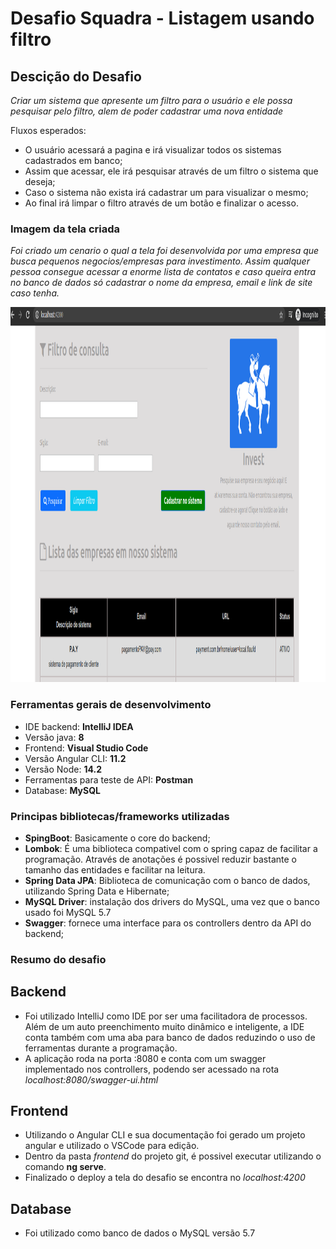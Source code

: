 # Desafio Squadra - Listagem usando filtro

## Descição do Desafio

*Criar um sistema que apresente um filtro para o usuário e ele possa pesquisar pelo filtro, alem de poder cadastrar uma nova entidade*

Fluxos esperados:
- O usuário acessará a pagina e irá visualizar todos os sistemas cadastrados em banco;
- Assim que acessar, ele irá pesquisar através de um filtro o sistema que deseja;
- Caso o sistema não exista irá cadastrar um para visualizar o mesmo;
- Ao final irá limpar o filtro através de um botão e finalizar o acesso.

### Imagem da tela criada
*Foi criado um cenario o qual a tela foi desenvolvida por uma empresa que busca pequenos negocios/empresas para investimento. Assim qualquer pessoa consegue acessar a enorme lista de contatos e caso queira entra no banco de dados só cadastrar o nome da empresa, email e link de site caso tenha.*

<p align="center">
  <img height="600px" src="https://github.com/bruno-bh/DesafioSquadra/blob/master/frontend/src/assets/images/homeDesafio.png" />
</p>


### Ferramentas gerais de desenvolvimento

- IDE backend: **IntelliJ IDEA**
- Versão java: **8**
- Frontend: **Visual Studio Code**
- Versão Angular CLI: **11.2**
- Versão Node: **14.2**
- Ferramentas para teste de API: **Postman**
- Database: **MySQL**

### Principas bibliotecas/frameworks utilizadas

- **SpingBoot**: Basicamente o core do backend;
- **Lombok**: É uma biblioteca compativel com o spring capaz de facilitar a programação. Através de anotações é possivel reduzir bastante o tamanho das entidades e facilitar na leitura.
- **Spring Data JPA**: Biblioteca de comunicação com o banco de dados, utilizando Spring Data e Hibernate;
- **MySQL Driver**: instalação dos drivers do MySQL, uma vez que o banco usado foi MySQL 5.7
- **Swagger**: fornece uma interface para os controllers dentro da API do backend;


### Resumo do desafio
## Backend

  - Foi utilizado IntelliJ como IDE por ser uma facilitadora de processos. Além de um auto preenchimento muito dinâmico e inteligente, a IDE conta também com uma aba para banco de dados reduzindo o uso de ferramentas durante a programação.
  - A aplicação roda na porta :8080 e conta com um swagger implementado nos controllers, podendo ser acessado na rota
  *localhost:8080/swagger-ui.html*

## Frontend

- Utilizando o Angular CLI e sua documentação foi gerado um projeto angular e utilizado o VSCode para edição.
- Dentro da pasta *frontend* do projeto git, é possivel executar utilizando o comando **ng serve**.
- Finalizado o deploy a tela do desafio se encontra no *localhost:4200*

## Database

- Foi utilizado como banco de dados o MySQL versão 5.7